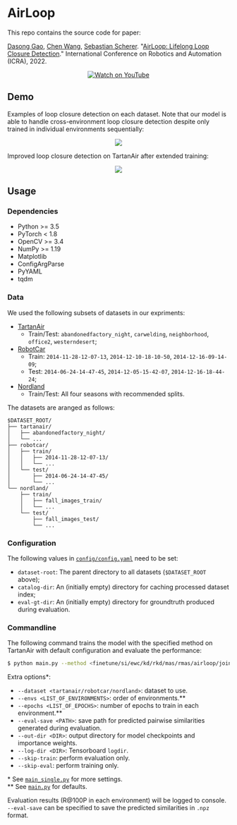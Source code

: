 # AirLoop

This repo contains the source code for paper:

[Dasong Gao](http://theairlab.org/team/dasongg/), [Chen Wang](https://chenwang.site), [Sebastian Scherer](http://theairlab.org/team/sebastian/). "[AirLoop: Lifelong Loop Closure Detection](https://arxiv.org/pdf/2109.08975)." International Conference on Robotics and Automation (ICRA), 2022.

<p align="center">
  <a href="https://youtu.be/Gr9i5ONNmz0">
    <img src="assets/images/motivation.gif" alt="Watch on YouTube">
  </a>
</p>

## Demo

Examples of loop closure detection on each dataset. Note that our model is able to handle cross-environment loop closure detection despite only trained in individual environments sequentially:
<p align="center">
  <img src="assets/images/all-datasets.png">
</p>

Improved loop closure detection on TartanAir after extended training:
<p align="center">
  <img src="assets/images/tartanair-ll.gif">
</p>

## Usage
### Dependencies

 - Python >= 3.5
 - PyTorch < 1.8
 - OpenCV >= 3.4
 - NumPy >= 1.19
 - Matplotlib
 - ConfigArgParse
 - PyYAML
 - tqdm

### Data
We used the following subsets of datasets in our expriments:
 - [TartanAir](https://theairlab.org/tartanair-dataset/)
   - Train/Test: `abandonedfactory_night`, `carwelding`, `neighborhood`, `office2`, `westerndesert`;
 - [RobotCar](https://robotcar-dataset.robots.ox.ac.uk/)
   - Train: `2014-11-28-12-07-13`, `2014-12-10-18-10-50`, `2014-12-16-09-14-09`; 
   - Test: `2014-06-24-14-47-45`, `2014-12-05-15-42-07`, `2014-12-16-18-44-24`;
 - [Nordland](https://webdiis.unizar.es/~jmfacil/pr-nordland/)
   - Train/Test: All four seasons with recommended splits.

The datasets are aranged as follows:
```
$DATASET_ROOT/
├── tartanair/
│   ├── abandonedfactory_night/
│   └── ...
├── robotcar/
│   ├── train/
│   │   ├── 2014-11-28-12-07-13/
│   │   └── ...
│   └── test/
│       ├── 2014-06-24-14-47-45/
│       └── ...
└── nordland/
    ├── train/
    │   ├── fall_images_train/
    │   └── ...
    └── test/
        ├── fall_images_test/
        └── ...
```

### Configuration
The following values in [`config/config.yaml`](config/config.yaml) need to be set:
 - `dataset-root`: The parent directory to all datasets (`$DATASET_ROOT` above);
 - `catalog-dir`: An (initially empty) directory for caching processed dataset index;
 - `eval-gt-dir`: An (initially empty) directory for groundtruth produced during evaluation.

### Commandline
The following command trains the model with the specified method on TartanAir with default configuration and evaluate the performance:

```sh
$ python main.py --method <finetune/si/ewc/kd/rkd/mas/rmas/airloop/joint>
```
    
Extra options*:
 - `--dataset <tartanair/robotcar/nordland>`: dataset to use.
 - `--envs <LIST_OF_ENVIRONMENTS>`: order of environments.**
 - `--epochs <LIST_OF_EPOCHS>`: number of epochs to train in each environment.**
 - `--eval-save <PATH>`: save path for predicted pairwise similarities generated during evaluation.
 - `--out-dir <DIR>`: output directory for model checkpoints and importance weights.
 - `--log-dir <DIR>`: Tensorboard `logdir`.
 - `--skip-train`: perform evaluation only.
 - `--skip-eval`: perform training only.

\* See [`main_single.py`](main_single.py) for more settings.<br>
\** See [`main.py`](main.py) for defaults.

Evaluation results (R@100P in each environment) will be logged to console. `--eval-save` can be specified to save the predicted similarities in `.npz` format.
